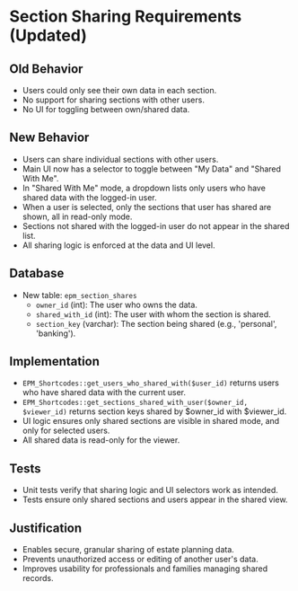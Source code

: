 # Section Sharing Requirements (Updated)

## Old Behavior
- Users could only see their own data in each section.
- No support for sharing sections with other users.
- No UI for toggling between own/shared data.

## New Behavior
- Users can share individual sections with other users.
- Main UI now has a selector to toggle between "My Data" and "Shared With Me".
- In "Shared With Me" mode, a dropdown lists only users who have shared data with the logged-in user.
- When a user is selected, only the sections that user has shared are shown, all in read-only mode.
- Sections not shared with the logged-in user do not appear in the shared list.
- All sharing logic is enforced at the data and UI level.

## Database
- New table: `epm_section_shares`
  - `owner_id` (int): The user who owns the data.
  - `shared_with_id` (int): The user with whom the section is shared.
  - `section_key` (varchar): The section being shared (e.g., 'personal', 'banking').

## Implementation
- `EPM_Shortcodes::get_users_who_shared_with($user_id)` returns users who have shared data with the current user.
- `EPM_Shortcodes::get_sections_shared_with_user($owner_id, $viewer_id)` returns section keys shared by $owner_id with $viewer_id.
- UI logic ensures only shared sections are visible in shared mode, and only for selected users.
- All shared data is read-only for the viewer.

## Tests
- Unit tests verify that sharing logic and UI selectors work as intended.
- Tests ensure only shared sections and users appear in the shared view.

## Justification
- Enables secure, granular sharing of estate planning data.
- Prevents unauthorized access or editing of another user's data.
- Improves usability for professionals and families managing shared records.
